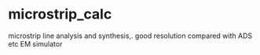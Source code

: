 # microstrip_calc
microstrip line analysis and synthesis,. good resolution compared with ADS etc EM simulator
